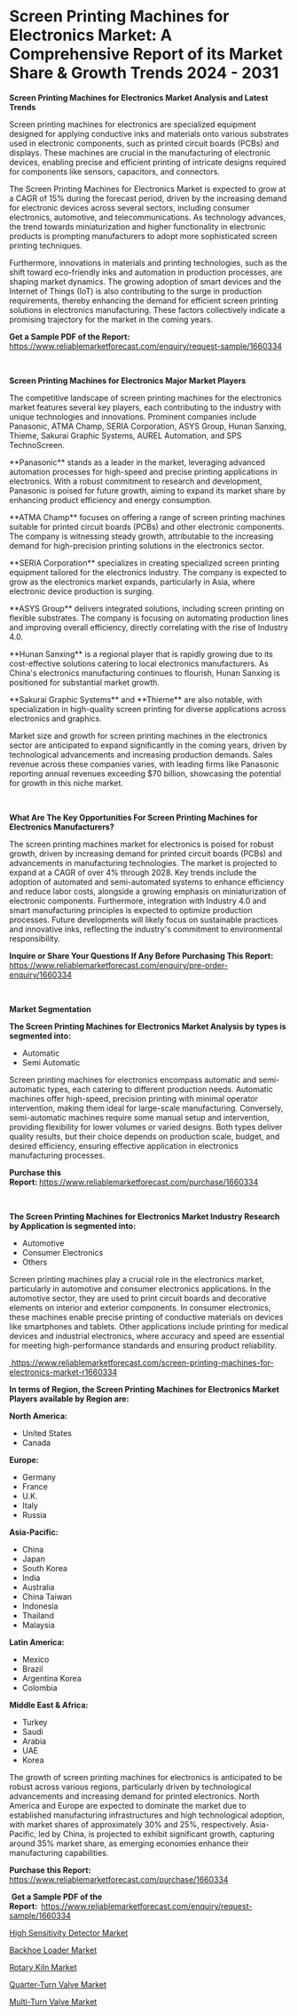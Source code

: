 <p><h1>Screen Printing Machines for Electronics Market: A Comprehensive Report of its Market Share & Growth Trends 2024 - 2031</h1></p><p><strong>Screen Printing Machines for Electronics Market Analysis and Latest Trends</strong></p>
<p><p>Screen printing machines for electronics are specialized equipment designed for applying conductive inks and materials onto various substrates used in electronic components, such as printed circuit boards (PCBs) and displays. These machines are crucial in the manufacturing of electronic devices, enabling precise and efficient printing of intricate designs required for components like sensors, capacitors, and connectors.</p><p>The Screen Printing Machines for Electronics Market is expected to grow at a CAGR of 15% during the forecast period, driven by the increasing demand for electronic devices across several sectors, including consumer electronics, automotive, and telecommunications. As technology advances, the trend towards miniaturization and higher functionality in electronic products is prompting manufacturers to adopt more sophisticated screen printing techniques.</p><p>Furthermore, innovations in materials and printing technologies, such as the shift toward eco-friendly inks and automation in production processes, are shaping market dynamics. The growing adoption of smart devices and the Internet of Things (IoT) is also contributing to the surge in production requirements, thereby enhancing the demand for efficient screen printing solutions in electronics manufacturing. These factors collectively indicate a promising trajectory for the market in the coming years.</p></p>
<p><strong>Get a Sample PDF of the Report:&nbsp;</strong> <a href="https://www.reliablemarketforecast.com/enquiry/request-sample/1660334?utm_campaign=1117&utm_medium=2&utm_source=Github&utm_content=ia&utm_term=26102024&utm_id=screen-printing-machines-for-electronics">https://www.reliablemarketforecast.com/enquiry/request-sample/1660334</a></p>
<p>&nbsp;</p>
<p><strong>Screen Printing Machines for Electronics Major Market Players</strong></p>
<p><p>The competitive landscape of screen printing machines for the electronics market features several key players, each contributing to the industry with unique technologies and innovations. Prominent companies include Panasonic, ATMA Champ, SERIA Corporation, ASYS Group, Hunan Sanxing, Thieme, Sakurai Graphic Systems, AUREL Automation, and SPS TechnoScreen.</p><p>**Panasonic** stands as a leader in the market, leveraging advanced automation processes for high-speed and precise printing applications in electronics. With a robust commitment to research and development, Panasonic is poised for future growth, aiming to expand its market share by enhancing product efficiency and energy consumption.</p><p>**ATMA Champ** focuses on offering a range of screen printing machines suitable for printed circuit boards (PCBs) and other electronic components. The company is witnessing steady growth, attributable to the increasing demand for high-precision printing solutions in the electronics sector. </p><p>**SERIA Corporation** specializes in creating specialized screen printing equipment tailored for the electronics industry. The company is expected to grow as the electronics market expands, particularly in Asia, where electronic device production is surging.</p><p>**ASYS Group** delivers integrated solutions, including screen printing on flexible substrates. The company is focusing on automating production lines and improving overall efficiency, directly correlating with the rise of Industry 4.0.</p><p>**Hunan Sanxing** is a regional player that is rapidly growing due to its cost-effective solutions catering to local electronics manufacturers. As China's electronics manufacturing continues to flourish, Hunan Sanxing is positioned for substantial market growth.</p><p>**Sakurai Graphic Systems** and **Thieme** are also notable, with specialization in high-quality screen printing for diverse applications across electronics and graphics.</p><p>Market size and growth for screen printing machines in the electronics sector are anticipated to expand significantly in the coming years, driven by technological advancements and increasing production demands. Sales revenue across these companies varies, with leading firms like Panasonic reporting annual revenues exceeding $70 billion, showcasing the potential for growth in this niche market.</p></p>
<p>&nbsp;</p>
<p><strong>What Are The Key Opportunities For Screen Printing Machines for Electronics Manufacturers?</strong></p>
<p><p>The screen printing machines market for electronics is poised for robust growth, driven by increasing demand for printed circuit boards (PCBs) and advancements in manufacturing technologies. The market is projected to expand at a CAGR of over 4% through 2028. Key trends include the adoption of automated and semi-automated systems to enhance efficiency and reduce labor costs, alongside a growing emphasis on miniaturization of electronic components. Furthermore, integration with Industry 4.0 and smart manufacturing principles is expected to optimize production processes. Future developments will likely focus on sustainable practices and innovative inks, reflecting the industry's commitment to environmental responsibility.</p></p>
<p><strong>Inquire or Share Your Questions If Any Before Purchasing This Report:</strong> <a href="https://www.reliablemarketforecast.com/enquiry/pre-order-enquiry/1660334?utm_campaign=1117&utm_medium=2&utm_source=Github&utm_content=ia&utm_term=26102024&utm_id=screen-printing-machines-for-electronics">https://www.reliablemarketforecast.com/enquiry/pre-order-enquiry/1660334</a></p>
<p>&nbsp;</p>
<p><strong>Market Segmentation</strong></p>
<p><strong>The Screen Printing Machines for Electronics Market Analysis by types is segmented into:</strong></p>
<p><ul><li>Automatic</li><li>Semi Automatic</li></ul></p>
<p><p>Screen printing machines for electronics encompass automatic and semi-automatic types, each catering to different production needs. Automatic machines offer high-speed, precision printing with minimal operator intervention, making them ideal for large-scale manufacturing. Conversely, semi-automatic machines require some manual setup and intervention, providing flexibility for lower volumes or varied designs. Both types deliver quality results, but their choice depends on production scale, budget, and desired efficiency, ensuring effective application in electronics manufacturing processes.</p></p>
<p><strong>Purchase this Report:&nbsp;</strong><a href="https://www.reliablemarketforecast.com/purchase/1660334?utm_campaign=1117&utm_medium=2&utm_source=Github&utm_content=ia&utm_term=26102024&utm_id=screen-printing-machines-for-electronics">https://www.reliablemarketforecast.com/purchase/1660334</a></p>
<p>&nbsp;</p>
<p><strong>The Screen Printing Machines for Electronics Market Industry Research by Application is segmented into:</strong></p>
<p><ul><li>Automotive</li><li>Consumer Electronics</li><li>Others</li></ul></p>
<p><p>Screen printing machines play a crucial role in the electronics market, particularly in automotive and consumer electronics applications. In the automotive sector, they are used to print circuit boards and decorative elements on interior and exterior components. In consumer electronics, these machines enable precise printing of conductive materials on devices like smartphones and tablets. Other applications include printing for medical devices and industrial electronics, where accuracy and speed are essential for meeting high-performance standards and ensuring product reliability.</p></p>
<p><a href="https://www.reliablemarketforecast.com/screen-printing-machines-for-electronics-market-r1660334?utm_campaign=1117&utm_medium=2&utm_source=Github&utm_content=ia&utm_term=26102024&utm_id=screen-printing-machines-for-electronics">&nbsp;https://www.reliablemarketforecast.com/screen-printing-machines-for-electronics-market-r1660334</a></p>
<p><strong>In terms of Region, the Screen Printing Machines for Electronics Market Players available by Region are:</strong></p>
<p>
    <p> <strong> North America: </strong>
        <ul>
            <li>United States</li>
            <li>Canada</li>
        </ul>
        </p> 
    <p> <strong> Europe: </strong>
        <ul>
            <li>Germany</li>
            <li>France</li>
            <li>U.K.</li>
            <li>Italy</li>
            <li>Russia</li>
        </ul>
        </p> 
    <p> <strong> Asia-Pacific: </strong>
        <ul>
            <li>China</li>
            <li>Japan</li>
            <li>South Korea</li>
            <li>India</li>
            <li>Australia</li>
            <li>China Taiwan</li>
            <li>Indonesia</li>
            <li>Thailand</li>
            <li>Malaysia</li>
        </ul>
        </p> 
    <p> <strong> Latin America: </strong>
        <ul>
            <li>Mexico</li>
            <li>Brazil</li>
            <li>Argentina Korea</li>
            <li>Colombia</li>
        </ul>
        </p> 
    <p> <strong> Middle East & Africa: </strong>
        <ul>
            <li>Turkey</li>
            <li>Saudi</li>
            <li>Arabia</li>
            <li>UAE</li>
            <li>Korea</li>
        </ul>
    </p>
    </p>
<p><p>The growth of screen printing machines for electronics is anticipated to be robust across various regions, particularly driven by technological advancements and increasing demand for printed electronics. North America and Europe are expected to dominate the market due to established manufacturing infrastructures and high technological adoption, with market shares of approximately 30% and 25%, respectively. Asia-Pacific, led by China, is projected to exhibit significant growth, capturing around 35% market share, as emerging economies enhance their manufacturing capabilities.</p></p>
<p><strong>Purchase this Report: </strong><a href="https://www.reliablemarketforecast.com/purchase/1660334?utm_campaign=1117&utm_medium=2&utm_source=Github&utm_content=ia&utm_term=26102024&utm_id=screen-printing-machines-for-electronics">https://www.reliablemarketforecast.com/purchase/1660334</a></p>
<p>&nbsp;<strong>Get a Sample PDF of the Report:&nbsp;&nbsp;</strong><a href="https://www.reliablemarketforecast.com/enquiry/request-sample/1660334?utm_campaign=1117&utm_medium=2&utm_source=Github&utm_content=ia&utm_term=26102024&utm_id=screen-printing-machines-for-electronics">https://www.reliablemarketforecast.com/enquiry/request-sample/1660334</a></p>
<p><strong></strong></p>
<p><p><a href="https://www.linkedin.com/pulse/market-leaders-laggards-global-high-sensitivity-detector-i6k8e?utm_campaign=1117&utm_medium=2&utm_source=Github&utm_content=ia&utm_term=26102024&utm_id=screen-printing-machines-for-electronics">High Sensitivity Detector Market</a></p><p><a href="https://issuu.com/reportprime-2/docs/backhoe-loader-market-size-2030.ppt_98e43506f89b64?utm_campaign=1117&utm_medium=2&utm_source=Github&utm_content=ia&utm_term=26102024&utm_id=screen-printing-machines-for-electronics">Backhoe Loader Market</a></p><p><a href="https://issuu.com/reportprime-2/docs/rotary-kiln-market-size-2030.pptx_7cf5f71ed6f3b1?utm_campaign=1117&utm_medium=2&utm_source=Github&utm_content=ia&utm_term=26102024&utm_id=screen-printing-machines-for-electronics">Rotary Kiln Market</a></p><p><a href="https://www.linkedin.com/pulse/global-quarter-turn-valve-122-cagr-forecast-2024-2031-observi-nrtwe?utm_campaign=1117&utm_medium=2&utm_source=Github&utm_content=ia&utm_term=26102024&utm_id=screen-printing-machines-for-electronics">Quarter-Turn Valve Market</a></p><p><a href="https://www.linkedin.com/pulse/investment-opportunities-multi-turn-valve-sector-risk-om9ee?utm_campaign=1117&utm_medium=2&utm_source=Github&utm_content=ia&utm_term=26102024&utm_id=screen-printing-machines-for-electronics">Multi-Turn Valve Market</a></p></p>